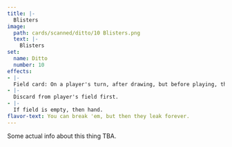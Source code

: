 ```yaml
---
title: |-
  Blisters
image: 
  path: cards/scanned/ditto/10 Blisters.png
  text: |-
    Blisters
set:
  name: Ditto
  number: 10
effects: 
- |-
  Field card: On a player's turn, after drawing, but before playing, they must "leak" a card.
- |-
  Discard from player's field first.
- |-
  If field is empty, then hand.
flavor-text: You can break 'em, but then they leak forever.
---
```

Some actual info about this thing TBA.
